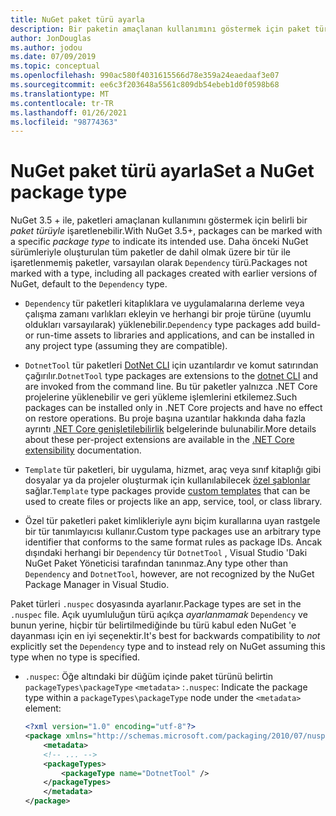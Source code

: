 ```yaml
---
title: NuGet paket türü ayarla
description: Bir paketin amaçlanan kullanımını göstermek için paket türlerini açıklar.
author: JonDouglas
ms.author: jodou
ms.date: 07/09/2019
ms.topic: conceptual
ms.openlocfilehash: 990ac580f4031615566d78e359a24eaedaaf3e07
ms.sourcegitcommit: ee6c3f203648a5561c809db54ebeb1d0f0598b68
ms.translationtype: MT
ms.contentlocale: tr-TR
ms.lasthandoff: 01/26/2021
ms.locfileid: "98774363"
---
```

# <a name="set-a-nuget-package-type"></a><span data-ttu-id="5ceba-103">NuGet paket türü ayarla</span><span class="sxs-lookup"><span data-stu-id="5ceba-103">Set a NuGet package type</span></span>

<span data-ttu-id="5ceba-104">NuGet 3.5 + ile, paketleri amaçlanan kullanımını göstermek için belirli bir *paket türüyle* işaretlenebilir.</span><span class="sxs-lookup"><span data-stu-id="5ceba-104">With NuGet 3.5+, packages can be marked with a specific *package type* to indicate its intended use.</span></span> <span data-ttu-id="5ceba-105">Daha önceki NuGet sürümleriyle oluşturulan tüm paketler de dahil olmak üzere bir tür ile işaretlenmemiş paketler, varsayılan olarak `Dependency` türü.</span><span class="sxs-lookup"><span data-stu-id="5ceba-105">Packages not marked with a type, including all packages created with earlier versions of NuGet, default to the `Dependency` type.</span></span>

- <span data-ttu-id="5ceba-106">`Dependency` tür paketleri kitaplıklara ve uygulamalarına derleme veya çalışma zamanı varlıkları ekleyin ve herhangi bir proje türüne (uyumlu oldukları varsayılarak) yüklenebilir.</span><span class="sxs-lookup"><span data-stu-id="5ceba-106">`Dependency` type packages add build- or run-time assets to libraries and applications, and can be installed in any project type (assuming they are compatible).</span></span>

- <span data-ttu-id="5ceba-107">`DotnetTool` tür paketleri [DotNet CLI](/dotnet/articles/core/tools/index) için uzantılardır ve komut satırından çağırılır.</span><span class="sxs-lookup"><span data-stu-id="5ceba-107">`DotnetTool` type packages are extensions to the [dotnet CLI](/dotnet/articles/core/tools/index) and are invoked from the command line.</span></span> <span data-ttu-id="5ceba-108">Bu tür paketler yalnızca .NET Core projelerine yüklenebilir ve geri yükleme işlemlerini etkilemez.</span><span class="sxs-lookup"><span data-stu-id="5ceba-108">Such packages can be installed only in .NET Core projects and have no effect on restore operations.</span></span> <span data-ttu-id="5ceba-109">Bu proje başına uzantılar hakkında daha fazla ayrıntı  [.NET Core genişletilebilirlik](/dotnet/articles/core/tools/extensibility#per-project-based-extensibility) belgelerinde bulunabilir.</span><span class="sxs-lookup"><span data-stu-id="5ceba-109">More details about these per-project extensions are available in the  [.NET Core extensibility](/dotnet/articles/core/tools/extensibility#per-project-based-extensibility) documentation.</span></span>

- <span data-ttu-id="5ceba-110">`Template` tür paketleri, bir uygulama, hizmet, araç veya sınıf kitaplığı gibi dosyalar ya da projeler oluşturmak için kullanılabilecek [özel şablonlar](/dotnet/core/tools/custom-templates) sağlar.</span><span class="sxs-lookup"><span data-stu-id="5ceba-110">`Template` type packages provide [custom templates](/dotnet/core/tools/custom-templates) that can be used to create files or projects like an app, service, tool, or class library.</span></span>

- <span data-ttu-id="5ceba-111">Özel tür paketleri paket kimlikleriyle aynı biçim kurallarına uyan rastgele bir tür tanımlayıcısı kullanır.</span><span class="sxs-lookup"><span data-stu-id="5ceba-111">Custom type packages use an arbitrary type identifier that conforms to the same format rules as package IDs.</span></span> <span data-ttu-id="5ceba-112">Ancak dışındaki herhangi bir `Dependency` tür `DotnetTool` , Visual Studio 'Daki NuGet Paket Yöneticisi tarafından tanınmaz.</span><span class="sxs-lookup"><span data-stu-id="5ceba-112">Any type other than `Dependency` and `DotnetTool`, however, are not recognized by the NuGet Package Manager in Visual Studio.</span></span>

<span data-ttu-id="5ceba-113">Paket türleri `.nuspec` dosyasında ayarlanır.</span><span class="sxs-lookup"><span data-stu-id="5ceba-113">Package types are set in the `.nuspec` file.</span></span> <span data-ttu-id="5ceba-114">Açık uyumluluğun türü açıkça *ayarlanmamak* `Dependency` ve bunun yerine, hiçbir tür belirtilmediğinde bu türü kabul eden NuGet 'e dayanması için en iyi seçenektir.</span><span class="sxs-lookup"><span data-stu-id="5ceba-114">It's best for backwards compatibility to *not* explicitly set the `Dependency` type and to instead rely on NuGet assuming this type when no type is specified.</span></span>

- <span data-ttu-id="5ceba-115">`.nuspec`: Öğe altındaki bir düğüm içinde paket türünü belirtin `packageTypes\packageType` `<metadata>` :</span><span class="sxs-lookup"><span data-stu-id="5ceba-115">`.nuspec`: Indicate the package type within a `packageTypes\packageType` node under the `<metadata>` element:</span></span>

    ```xml
    <?xml version="1.0" encoding="utf-8"?>
    <package xmlns="http://schemas.microsoft.com/packaging/2010/07/nuspec.xsd">
        <metadata>
        <!-- ... -->
        <packageTypes>
            <packageType name="DotnetTool" />
        </packageTypes>
        </metadata>
    </package>
    ```
